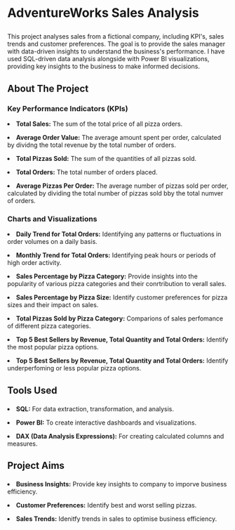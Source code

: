 # <p>AdventureWorks Sales Analysis<p/>
</p>This project analyses sales from a fictional company, including KPI's, sales trends and customer preferences. The goal is to provide the sales manager with data-driven insights to understand the business's performance. I have used SQL-driven data analysis alongside with Power BI visualizations, providing key insights to the business to make informed decisions.<p/>

## <p> About The Project <p/>
### <p>Key Performance Indicators (KPIs)<p/>
**<p> <li> Total Sales:** The sum of the total price of all pizza orders.<p/>
**<p> <li> Average Order Value:** The average amount spent per order, calculated by dividng the total revenue by the total number of orders.<p/>
**<p> <li> Total Pizzas Sold:** The sum of the quantities of all pizzas sold.<p/>
**<p> <li> Total Orders:** The total number of orders placed.<p/>
**<p> <li> Average Pizzas Per Order:** The average number of pizzas sold per order, calculated by dividing the total number of pizzas sold bby the total numver of orders.<p/>
### <p> Charts and Visualizations <p/>
**<p> <li> Daily Trend for Total Orders:** Identifying any patterns or fluctuations in order volumes on a daily basis.<p/>
**<p> <li> Monthly Trend for Total Orders:** Identifying peak hours or periods of high order activity.<p/>
**<p> <li> Sales Percentage by Pizza Category:** Provide insights into the popularity of various pizza categories and their conrtribution to verall sales.<p/>
**<p> <li> Sales Percentage by Pizza Size:** Identify customer preferences for pizza sizes and their impact on sales.<p/>
**<p> <li> Total Pizzas Sold by Pizza Category:** Comparions of sales perfomance of different pizza categories.<p/>
**<p> <li> Top 5 Best Sellers by Revenue, Total Quantity and Total Orders:** Identify the most popular pizza options. <p/>
**<p> <li> Top 5 Best Sellers by Revenue, Total Quantity and Total Orders:** Identify underperfoming or less popular pizza options. <p/>

## <p> Tools Used <p/>
**<p> <li> SQL:** For data extraction, transformation, and analysis.<p/>
**<p> <li> Power BI:** To create interactive dashboards and visualizations.<p/>
**<p> <li> DAX (Data Analysis Expressions):** For creating calculated columns and measures.<p/>

## <p> Project Aims <p/>
**<p> <li> Business Insights:** Provide key insights to company to imporve business efficiency. <p/>
**<p> <li> Customer Preferences:** Identify best and worst selling pizzas. <p/>
**<p> <li> Sales Trends:** Idenitfy trends in sales to optimise business efficiency. <p/>

